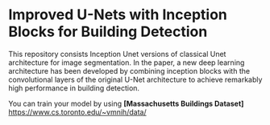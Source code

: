 # Improved U-Nets with Inception Blocks for Building Detection
This repository consists Inception Unet versions of classical Unet architecture for image segmentation. 
In the paper, a new deep learning architecture has been developed by combining inception blocks with the convolutional layers 
of the original U-Net architecture to achieve remarkably high performance in building detection. 

You can train your model by using **[Massachusetts Buildings Dataset]** https://www.cs.toronto.edu/~vmnih/data/
